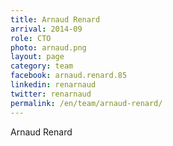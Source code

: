 ```yaml
---
title: Arnaud Renard
arrival: 2014-09
role: CTO
photo: arnaud.png
layout: page
category: team
facebook: arnaud.renard.85
linkedin: renarnaud
twitter: renarnaud
permalink: /en/team/arnaud-renard/
---
```

Arnaud Renard